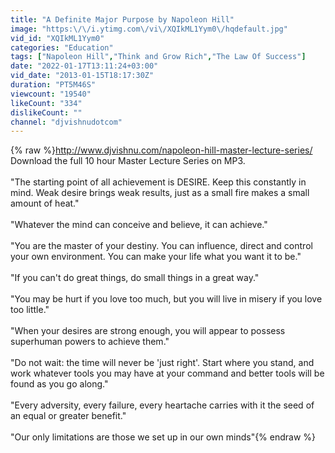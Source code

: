 ```yaml
---
title: "A Definite Major Purpose by Napoleon Hill"
image: "https:\/\/i.ytimg.com\/vi\/XQIkML1Yym0\/hqdefault.jpg"
vid_id: "XQIkML1Yym0"
categories: "Education"
tags: ["Napoleon Hill","Think and Grow Rich","The Law Of Success"]
date: "2022-01-17T13:11:24+03:00"
vid_date: "2013-01-15T18:17:30Z"
duration: "PT5M46S"
viewcount: "19540"
likeCount: "334"
dislikeCount: ""
channel: "djvishnudotcom"
---
```

{% raw %}<a rel="nofollow" target="blank" href="http://www.djvishnu.com/napoleon-hill-master-lecture-series/">http://www.djvishnu.com/napoleon-hill-master-lecture-series/</a> Download the full 10 hour Master Lecture Series on MP3.<br /><br />&quot;The starting point of all achievement is DESIRE. Keep this constantly in mind. Weak desire brings weak results, just as a small fire makes a small amount of heat.&quot; <br /><br />&quot;Whatever the mind can conceive and believe, it can achieve.&quot; <br /><br />&quot;You are the master of your destiny. You can influence, direct and control your own environment. You can make your life what you want it to be.&quot; <br /><br />&quot;If you can't do great things, do small things in a great way.&quot; <br /><br />&quot;You may be hurt if you love too much, but you will live in misery if you love too little.&quot; <br /><br />&quot;When your desires are strong enough, you will appear to possess superhuman powers to achieve them.&quot; <br /><br />&quot;Do not wait: the time will never be 'just right'. Start where you stand, and work whatever tools you may have at your command and better tools will be found as you go along.&quot; <br /><br />&quot;Every adversity, every failure, every heartache carries with it the seed of an equal or greater benefit.&quot; <br /><br />&quot;Our only limitations are those we set up in our own minds&quot;{% endraw %}
